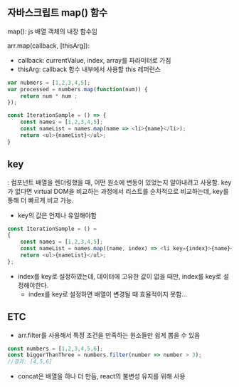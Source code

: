 ## 자바스크립트 map() 함수
map(): js 배열 객체의 내장 함수임 

arr.map(callback, \[thisArg\]):  
- callback: currentValue, index, array를 파라미터로 가짐
- thisArg: callback 함수 내부에서 사용할 this 레퍼런스

``` javascript
var nubmers = [1,2,3,4,5];
var processed = numbers.map(function(num)) {
    return num * num ;
});

const IterationSample = () => {
    const names = [1,2,3,4,5];
    const nameList = names.map(name => <li>{name}</li>);
    return <ul>{nameList}</ul>;
}
```

## key
: 컴포넌트 배열을 렌더링했을 때, 어떤 원소에 변동이 있었는지 알아내려고 사용함. key가 없다면 virtual DOM을 비교하는 과정에서 리스트를 순차적으로 비교하는데, key를 통해 더 빠르게 비교 가능.
- key의 값은 언제나 유일해야함

```javascript
const IterationSample = () =
{
    const names = [1,2,3,4,5];
    const nameList = names.map((name, index) => <li key={index}>{name}</li>);
    return <ul>{nameList}</ul>;
};
```
- index를 key로 설정하였는데, 데이터에 고유한 값이 없을 때만, index를 key로 설정해야한다.
  - index를 key로 설정하면 배열이 변경될 때 효율적이지 못함...

## ETC
- arr.filter를 사용해서 특정 조건을 만족하는 원소들만 쉽게 뽑을 수 있음
```javascript
const numbers = [1,2,3,4,5,6];
const biggerThanThree = numbers.filter(number => number > 3);
//결과: [4,5,6]
```
- concat은 배열을 하나 더 만듬, react의 불변성 유지를 위해 사용